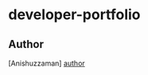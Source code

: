 # developer-portfolio
## Author
[Anishuzzaman] [author] 

[author]: https://www.facebook.com/anishuzzaman/
